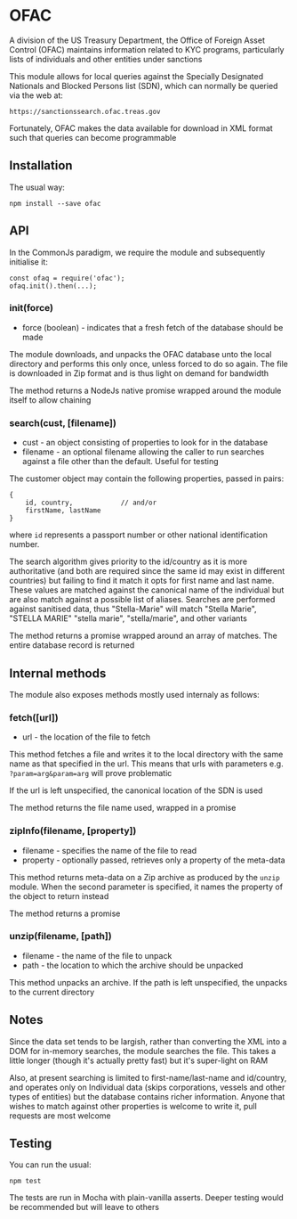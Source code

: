 # OFAC 

A division of the US Treasury Department, the Office of Foreign Asset Control (OFAC) maintains
information related to KYC programs, particularly lists of individuals and other entities under
sanctions

This module allows for local queries against the Specially Designated Nationals and Blocked 
Persons list (SDN), which can normally be queried via the web at:

    https://sanctionssearch.ofac.treas.gov

Fortunately, OFAC makes the data available for download in XML format such that queries
can become programmable

## Installation

The usual way:
```
npm install --save ofac
```

## API

In the CommonJs paradigm, we require the module and subsequently initialise it:
```
const ofaq = require('ofac');
ofaq.init().then(...);
```
### init(force)
* force (boolean) - indicates that a fresh fetch of the database should be made

The module downloads, and unpacks the OFAC database unto the local directory and performs
this only once, unless forced to do so again.  The file is downloaded in Zip format and is
thus light on demand for bandwidth

The method returns a NodeJs native promise wrapped around the module itself to allow chaining
### search(cust, [filename])
* cust - an object consisting of properties to look for in the database
* filename - an optional filename allowing the caller to run searches against a file other
than the default.  Useful for testing

The customer object may contain the following properties, passed in pairs:
```
{
    id, country,            // and/or
    firstName, lastName
}
```
where `id` represents a passport number or other national identification number.  

The search algorithm gives priority to the id/country as it is more authoritative (and 
both are required since the same id may exist in different countries) but failing to find 
it match it opts for first name and last name.  These values are matched against the canonical 
name of the individual but are also match against a possible list of aliases.  Searches are
performed against sanitised data, thus "Stella-Marie" will match "Stella Marie", "STELLA MARIE"
"stella marie", "stella/marie", and other variants

The method returns a promise wrapped around an array of matches.  The entire database record
is returned

## Internal methods

The module also exposes methods mostly used internaly as follows:

### fetch([url])
* url - the location of the file to fetch

This method fetches a file and writes it to the local directory with the same name as that
specified in the url.  This means that urls with parameters e.g. `?param=arg&param=arg` will
prove problematic

If the url is left unspecified, the canonical location of the SDN is used

The method returns the file name used, wrapped in a promise
### zipInfo(filename, [property])
* filename - specifies the name of the file to read
* property - optionally passed, retrieves only a property of the meta-data

This method returns meta-data on a Zip archive as produced by the `unzip` module.  When 
the second parameter is specified, it names the property of the object to return instead

The method returns a promise
### unzip(filename, [path])
* filename - the name of the file to unpack
* path - the location to which the archive should be unpacked

This method unpacks an archive.  If the path is left unspecified, the unpacks to the
current directory

## Notes

Since the data set tends to be largish, rather than converting the XML into a DOM for in-memory
searches, the module searches the file.  This takes a little longer (though it's actually pretty 
fast) but it's super-light on RAM

Also, at present searching is limited to first-name/last-name and id/country, and operates only on
Individual data (skips corporations, vessels and other types of entities) but the database contains
richer information.  Anyone that wishes to match against other properties is welcome to write it,
pull requests are most welcome

## Testing

You can run the usual:
```
npm test
```
The tests are run in Mocha with plain-vanilla asserts.  Deeper testing would be recommended but
will leave to others
